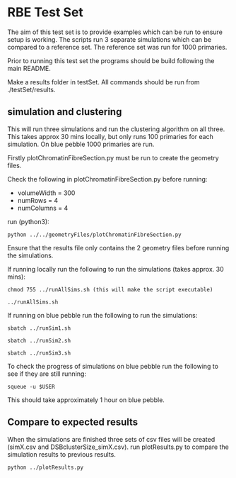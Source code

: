 # RBE Test Set
The aim of this test set is to provide examples which can be run to ensure setup is working. The scripts run 3 separate simulations which can be compared to a reference set. The reference set was run for 1000 primaries.

Prior to running this test set the programs should be build following the main README.

Make a results folder in testSet. All commands should be run from ./testSet/results.

## simulation and clustering
This will run three simulations and run the clustering algorithm on all three. This takes approx 30 mins locally, but only runs 100 primaries for each simulation. On blue pebble 1000 primaries are run.

Firstly plotChromatinFibreSection.py must be run to create the geometry files.

Check the following in plotChromatinFibreSection.py before running:
- volumeWidth = 300 
- numRows = 4 
- numColumns = 4

run (python3):
```
python ../../geometryFiles/plotChromatinFibreSection.py
```

Ensure that the results file only contains the 2 geometry files before running the simulations.

If running locally run the following to run the simulations (takes approx. 30 mins):
```
chmod 755 ../runAllSims.sh (this will make the script executable)

../runAllSims.sh
```

If running on blue pebble run the following to run the simulations:
```
sbatch ../runSim1.sh

sbatch ../runSim2.sh

sbatch ../runSim3.sh
```

To check the progress of simulations on blue pebble run the following to see if they are still running:
```
squeue -u $USER
```
This should take approximately 1 hour on blue pebble. 

## Compare to expected results
When the simulations are finished three sets of csv files will be created (simX.csv and DSBclusterSize_simX.csv). run plotResults.py to compare the simulation results to previous results.
```
python ../plotResults.py
```



